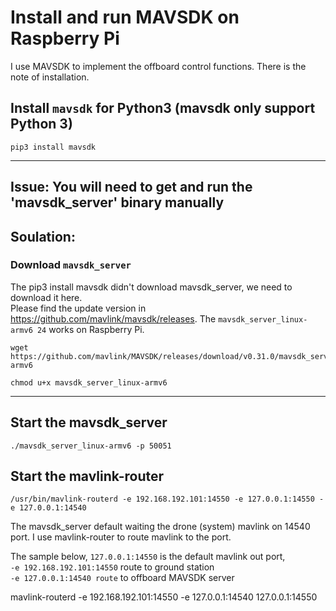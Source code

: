 # Install and run MAVSDK on Raspberry Pi

I use MAVSDK to implement the offboard control functions. There is the note of installation.

## Install `mavsdk` for Python3 (mavsdk only support Python 3)

    pip3 install mavsdk

---
## Issue: You will need to get and run the 'mavsdk_server' binary manually

## Soulation:

### Download `mavsdk_server`

The pip3 install mavsdk didn't download mavsdk_server, we need to download it here.\
Please find the update version in https://github.com/mavlink/mavsdk/releases. The `mavsdk_server_linux-armv6
24` works on Raspberry Pi.

    wget https://github.com/mavlink/MAVSDK/releases/download/v0.31.0/mavsdk_server_linux-armv6

    chmod u+x mavsdk_server_linux-armv6
---


## Start the mavsdk_server

    ./mavsdk_server_linux-armv6 -p 50051


## Start the mavlink-router

    /usr/bin/mavlink-routerd -e 192.168.192.101:14550 -e 127.0.0.1:14550 -e 127.0.0.1:14540

The mavsdk_server default waiting the drone (system) mavlink on 14540 port. I use mavlink-router to route mavlink to the port. 

The sample below, `127.0.0.1:14550` is the default mavlink out port,\
`-e 192.168.192.101:14550` route to ground station\
`-e 127.0.0.1:14540 route` to offboard MAVSDK server

   mavlink-routerd -e 192.168.192.101:14550 -e 127.0.0.1:14540 127.0.0.1:14550

